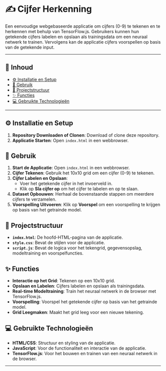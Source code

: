 # ✍️ Cijfer Herkenning

Een eenvoudige webgebaseerde applicatie om cijfers (0-9) te tekenen en te herkennen met behulp van TensorFlow.js. Gebruikers kunnen hun getekende cijfers labelen en opslaan als trainingsdata om een neuraal netwerk te trainen. Vervolgens kan de applicatie cijfers voorspellen op basis van de getekende input.

---

## 📑 Inhoud

- [⚙️ Installatie en Setup](#-installatie-en-setup)
- [🔧 Gebruik](#-gebruik)
- [📂 Projectstructuur](#-projectstructuur)
- [✨ Functies](#-functies)
- [💻 Gebruikte Technologieën](#-gebruikte-technologieën)

---

## ⚙️ Installatie en Setup

1. **Repository Downloaden of Clonen**: Download of clone deze repository.
2. **Applicatie Starten**: Open `index.html` in een webbrowser.

## 🔧 Gebruik

1. **Start de Applicatie**: Open `index.html` in een webbrowser.
2. **Cijfer Tekenen**: Gebruik het 10x10 grid om een cijfer (0-9) te tekenen.
3. **Cijfer Labelen en Opslaan**:
   - Voer het getekende cijfer in het invoerveld in.
   - Klik op **Sla cijfer op** om het cijfer te labelen en op te slaan.
4. **Dataset Opbouwen**: Herhaal de bovenstaande stappen om meerdere cijfers te verzamelen.
5. **Voorspelling Uitvoeren**: Klik op **Voorspel** om een voorspelling te krijgen op basis van het getrainde model.

## 📂 Projectstructuur

- **`index.html`**: De hoofd-HTML-pagina van de applicatie.
- **`style.css`**: Bevat de stijlen voor de applicatie.
- **`script.js`**: Bevat de logica voor het tekengrid, gegevensopslag, modeltraining en voorspelfuncties.

## ✨ Functies

- **Interactie op het Grid**: Tekenen op een 10x10 grid.
- **Opslaan en Labelen**: Cijfers labelen en opslaan als trainingsdata.
- **Real-time Modeltraining**: Train het neuraal netwerk in de browser met TensorFlow.js.
- **Voorspelling**: Voorspel het getekende cijfer op basis van het getrainde model.
- **Grid Leegmaken**: Maakt het grid leeg voor een nieuwe tekening.

## 💻 Gebruikte Technologieën

- **HTML/CSS**: Structuur en styling van de applicatie.
- **JavaScript**: Voor de functionaliteit en interactie van de applicatie.
- **TensorFlow.js**: Voor het bouwen en trainen van een neuraal netwerk in de browser.

---
